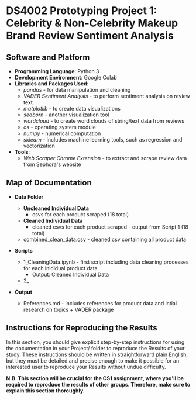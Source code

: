 # DS4002 Prototyping Project 1: Celebrity & Non-Celebrity Makeup Brand Review Sentiment Analysis

## Software and Platform
- **Programming Language**: Python 3
- **Development Environment**: Google Colab
- **Libraries and Packages Used**:
  - *pandas* - for data manipulation and cleaning
  - *VADER Sentiment Analysis* - to perform sentiment analysis on review text
  - *matplotlib* - to create data visualizations
  - *seaborn* - another visualization tool
  - *wordcloud* - to create word clouds of string/text data from reviews
  - *os* - operating system module
  - *numpy* - numerical computation
  - *sklearn* - includes machine learning tools, such as regression and vectorization
- **Tools**:
  - *Web Scraper Chrome Extension* - to extract and scrape review data from Sephora's website

## Map of Documentation

- **Data Folder**
  - **Uncleaned Individual Data**
    - csvs for each product scraped (18 total)
  - **Cleaned Individual Data**
    - cleaned csvs for each product scraped - output from Script 1 (18 total)
  - combined_clean_data.csv - cleaned csv containing all product data 
 
- **Scripts**
  - 1_CleaningData.ipynb - first script including data cleaning processes for each inididual product data
    - Output: Cleaned Individual Data
  - 2_

- **Output**
  - References.md - includes references for product data and intial research on topics + VADER package
    
## Instructions for Reproducing the Results
In this section, you should give explicit step-by-step instructions for using the documentation in your Project/ folder to reproduce the Results of your study. These instructions should be written in straightforward plain English, but they must be detailed and precise enough to make it possible for an interested user to reproduce your Results without undue difficulty.

**N.B. This section will be crucial for the CS1 assignment, where you'll be required to reproduce the results of other groups. Therefore, make sure to explain this section thoroughly.**
